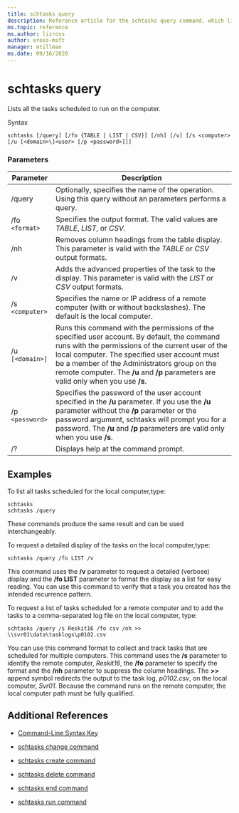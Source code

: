 ```yaml
---
title: schtasks query
description: Reference article for the schtasks query command, which lists all the tasks scheduled to run on the computer.
ms.topic: reference
ms.author: lizross
author: eross-msft
manager: mtillman
ms.date: 09/16/2020
---
```


# schtasks query

Lists all the tasks scheduled to run on the computer.

Syntax

```
schtasks [/query] [/fo {TABLE | LIST | CSV}] [/nh] [/v] [/s <computer> [/u [<domain>\]<user> [/p <password>]]]
```

### Parameters

| Parameter | Description |
|--|--|
| /query | Optionally, specifies the name of the operation. Using this query without an parameters performs a query. |
| /fo `<format>` | Specifies the output format. The valid values are *TABLE*, *LIST*, or *CSV*. |
| /nh | Removes column headings from the table display. This parameter is valid with the *TABLE* or *CSV* output formats. |
| /v | Adds the advanced properties of the task to the display. This parameter is valid with the *LIST* or *CSV* output formats. |
| /s `<computer>` | Specifies the name or IP address of a remote computer (with or without backslashes). The default is the local computer. |
| /u `[<domain>]` | Runs this command with the permissions of the specified user account. By default, the command runs with the permissions of the current user of the local computer. The specified user account must be a member of the Administrators group on the remote computer. The **/u** and **/p** parameters are valid only when you use **/s**. |
| /p `<password>` | Specifies the password of the user account specified in the **/u** parameter. If you use the **/u** parameter without the **/p** parameter or the password argument, schtasks will prompt you for a password. The **/u** and **/p** parameters are valid only when you use **/s**. |
| /? | Displays help at the command prompt. |

## Examples

To list all tasks scheduled for the local computer,type:

```
schtasks
schtasks /query
```

These commands produce the same result and can be used interchangeably.

To request a detailed display of the tasks on the local computer,type:

```
schtasks /query /fo LIST /v
```

This command uses the **/v** parameter to request a detailed (verbose) display and the **/fo LIST** parameter to format the display as a list for easy reading. You can use this command to verify that a task you created has the intended recurrence pattern.

To request a list of tasks scheduled for a remote computer and to add the tasks to a comma-separated log file on the local computer, type:

```
schtasks /query /s Reskit16 /fo csv /nh >> \\svr01\data\tasklogs\p0102.csv
```

You can use this command format to collect and track tasks that are scheduled for multiple computers. This command uses the **/s** parameter to identify the remote computer, *Reskit16*, the **/fo** parameter to specify the format and the **/nh** parameter to suppress the column headings. The **>>** append symbol redirects the output to the task log, *p0102.csv*, on the local computer, *Svr01*. Because the command runs on the remote computer, the local computer path must be fully qualified.

## Additional References

- [Command-Line Syntax Key](command-line-syntax-key.md)

- [schtasks change command](schtasks-change.md)

- [schtasks create command](schtasks-create.md)

- [schtasks delete command](schtasks-delete.md)

- [schtasks end command](schtasks-end.md)

- [schtasks run command](schtasks-run.md)
